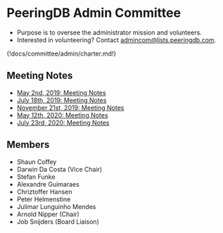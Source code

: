 # PeeringDB Admin Committee

- Purpose is to oversee the administrator mission and volunteers.
- Interested in volunteering? Contact [admincom@lists.peeringdb.com](mailto:admincom@lists.peeringdb.com).

{!docs/committee/admin/charter.md!}

## Meeting Notes

- [May 2nd, 2019: Meeting Notes](notes/2019-05-02_Admin_Committee_Notes.pdf)
- [July 18th, 2019: Meeting Notes](notes/2019-07-18_Admin_Committee_Notes.pdf)
- [November 21st, 2019: Meeting Notes](notes/2019-11-21_Admin_Committee_Notes.pdf)
- [May 12th, 2020: Meeting Notes](notes/2020-05-12_Admin_Committee_Notes.pdf)
- [July 23rd, 2020: Meeting Notes](notes/2020-06-23_Admin_Committee_Notes.pdf)

## Members
- Shaun Coffey
- Darwin Da Costa (Vice Chair)
- Stefan Funke
- Alexandre Guimaraes
- Chriztoffer Hansen
- Peter Helmenstine
- Julimar Lunguinho Mendes
- Arnold Nipper (Chair)
- Job Snijders (Board Liaison)
